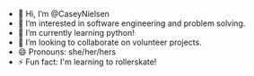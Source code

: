 - 👋 Hi, I’m @CaseyNielsen
- 👀 I’m interested in software engineering and problem solving.
- 🌱 I’m currently learning python!
- 💞️ I’m looking to collaborate on volunteer projects.
- 😄 Pronouns: she/her/hers
- ⚡ Fun fact: I'm learning to rollerskate!

<!---
CaseyNielsen/CaseyNielsen is a ✨ special ✨ repository because its `README.md` (this file) appears on your GitHub profile.
You can click the Preview link to take a look at your changes.
--->
